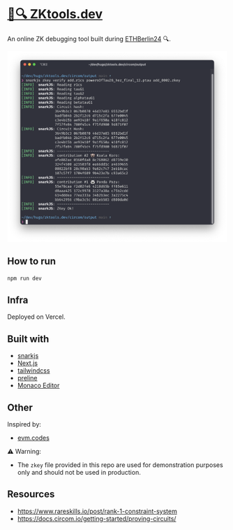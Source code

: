 # [🤫🔍 ZKtools.dev](https://zktools.dev/)

An online ZK debugging tool built during [ETHBerlin24](https://ethberlin.org/) 🔍.

![ceremonies](./docs/ceremonies.png)

## How to run

```bash
npm run dev
```

## Infra

Deployed on Vercel.

## Built with

- [snarkjs](https://github.com/iden3/snarkjs)
- [Next.js](https://nextjs.org/)
- [tailwindcss](https://tailwindcss.com/)
- [preline](https://preline.co/index.html)
- [Monaco Editor](https://microsoft.github.io/monaco-editor/)

## Other

Inspired by:

- [evm.codes](https://www.evm.codes/)

⚠️ Warning:

- The `zkey` file provided in this repo are used for demonstration purposes only and should not be used in production.

## Resources

- <https://www.rareskills.io/post/rank-1-constraint-system>
- <https://docs.circom.io/getting-started/proving-circuits/>
